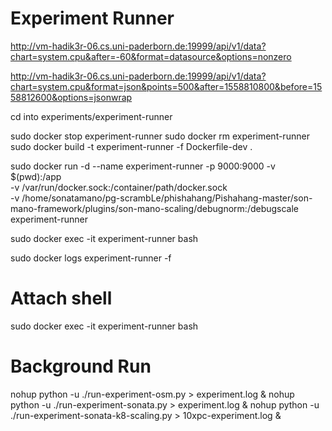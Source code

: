 # Experiment Runner


http://vm-hadik3r-06.cs.uni-paderborn.de:19999/api/v1/data?chart=system.cpu&after=-60&format=datasource&options=nonzero

http://vm-hadik3r-06.cs.uni-paderborn.de:19999/api/v1/data?chart=system.cpu&format=json&points=500&after=1558810800&before=1558812600&options=jsonwrap


cd into experiments/experiment-runner

sudo docker stop experiment-runner
sudo docker rm experiment-runner
sudo docker build -t experiment-runner -f Dockerfile-dev .

sudo docker run -d --name experiment-runner -p 9000:9000 -v $(pwd):/app \
    -v /var/run/docker.sock:/container/path/docker.sock \
    -v /home/sonatamano/pg-scrambLe/phishahang/Pishahang-master/son-mano-framework/plugins/son-mano-scaling/debugnorm:/debugscale \
    experiment-runner

sudo docker exec -it experiment-runner bash

sudo docker logs experiment-runner -f

# Attach shell
sudo docker exec -it experiment-runner bash

# Background Run 
nohup python -u ./run-experiment-osm.py > experiment.log &
nohup python -u ./run-experiment-sonata.py > experiment.log &
nohup python -u ./run-experiment-sonata-k8-scaling.py > 10xpc-experiment.log &
